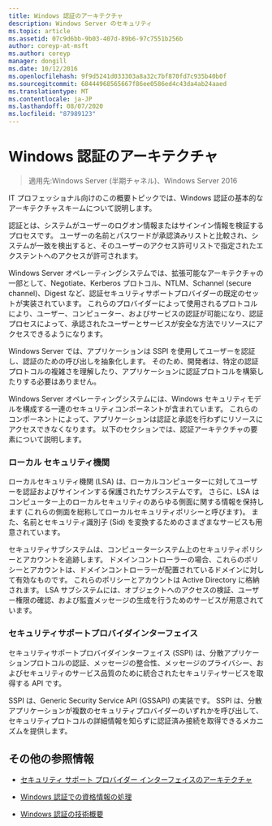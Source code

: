 ```yaml
---
title: Windows 認証のアーキテクチャ
description: Windows Server のセキュリティ
ms.topic: article
ms.assetid: 07c9d6bb-9b03-407d-89b6-97c7551b256b
author: coreyp-at-msft
ms.author: coreyp
manager: dongill
ms.date: 10/12/2016
ms.openlocfilehash: 9f9d5241d033303a8a32c7bf870fd7c935b40b0f
ms.sourcegitcommit: 68444968565667f86ee0586ed4c43da4ab24aaed
ms.translationtype: MT
ms.contentlocale: ja-JP
ms.lasthandoff: 08/07/2020
ms.locfileid: "87989123"
---
```

# <a name="windows-authentication-architecture"></a>Windows 認証のアーキテクチャ

>適用先:Windows Server (半期チャネル)、Windows Server 2016

IT プロフェッショナル向けのこの概要トピックでは、Windows 認証の基本的なアーキテクチャスキームについて説明します。

認証とは、システムがユーザーのログオン情報またはサインイン情報を検証するプロセスです。 ユーザーの名前とパスワードが承認済みリストと比較され、システムが一致を検出すると、そのユーザーのアクセス許可リストで指定されたエクステントへのアクセスが許可されます。

Windows Server オペレーティングシステムでは、拡張可能なアーキテクチャの一部として、Negotiate、Kerberos プロトコル、NTLM、Schannel (secure channel)、Digest など、認証セキュリティサポートプロバイダーの既定のセットが実装されています。 これらのプロバイダーによって使用されるプロトコルにより、ユーザー、コンピューター、およびサービスの認証が可能になり、認証プロセスによって、承認されたユーザーとサービスが安全な方法でリソースにアクセスできるようになります。

Windows Server では、アプリケーションは SSPI を使用してユーザーを認証し、認証のための呼び出しを抽象化します。 そのため、開発者は、特定の認証プロトコルの複雑さを理解したり、アプリケーションに認証プロトコルを構築したりする必要はありません。

Windows Server オペレーティングシステムには、Windows セキュリティモデルを構成する一連のセキュリティコンポーネントが含まれています。 これらのコンポーネントによって、アプリケーションは認証と承認を行わずにリソースにアクセスできなくなります。 以下のセクションでは、認証アーキテクチャの要素について説明します。

### <a name="local-security-authority"></a>ローカル セキュリティ機関
ローカルセキュリティ機関 (LSA) は、ローカルコンピューターに対してユーザーを認証およびサインインする保護されたサブシステムです。 さらに、LSA はコンピューター上のローカルセキュリティのあらゆる側面に関する情報を保持します (これらの側面を総称してローカルセキュリティポリシーと呼びます)。 また、名前とセキュリティ識別子 (Sid) を変換するためのさまざまなサービスも用意されています。

セキュリティサブシステムは、コンピューターシステム上のセキュリティポリシーとアカウントを追跡します。 ドメインコントローラーの場合、これらのポリシーとアカウントは、ドメインコントローラーが配置されているドメインに対して有効なものです。 これらのポリシーとアカウントは Active Directory に格納されます。 LSA サブシステムには、オブジェクトへのアクセスの検証、ユーザー権限の確認、および監査メッセージの生成を行うためのサービスが用意されています。

### <a name="security-support-provider-interface"></a>セキュリティサポートプロバイダインターフェイス
セキュリティサポートプロバイダインターフェイス (SSPI) は、分散アプリケーションプロトコルの認証、メッセージの整合性、メッセージのプライバシー、およびセキュリティのサービス品質のために統合されたセキュリティサービスを取得する API です。

SSPI は、Generic Security Service API (GSSAPI) の実装です。 SSPI は、分散アプリケーションが複数のセキュリティプロバイダーのいずれかを呼び出して、セキュリティプロトコルの詳細情報を知らずに認証済み接続を取得できるメカニズムを提供します。

## <a name="additional-references"></a>その他の参照情報

-   [セキュリティ サポート プロバイダー インターフェイスのアーキテクチャ](security-support-provider-interface-architecture.md)

-   [Windows 認証での資格情報の処理](credentials-processes-in-windows-authentication.md)

-   [Windows 認証の技術概要](/previous-versions/windows/it-pro/windows-server-2008-R2-and-2008/dn169029(v=ws.10))